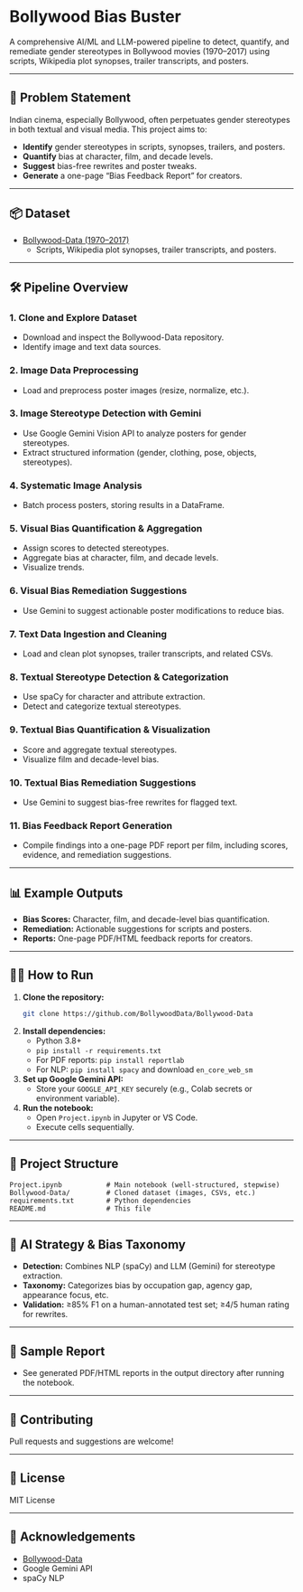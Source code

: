 # Bollywood Bias Buster

A comprehensive AI/ML and LLM-powered pipeline to detect, quantify, and remediate gender stereotypes in Bollywood movies (1970–2017) using scripts, Wikipedia plot synopses, trailer transcripts, and posters.

---

## 🚩 Problem Statement

Indian cinema, especially Bollywood, often perpetuates gender stereotypes in both textual and visual media. This project aims to:

- **Identify** gender stereotypes in scripts, synopses, trailers, and posters.
- **Quantify** bias at character, film, and decade levels.
- **Suggest** bias-free rewrites and poster tweaks.
- **Generate** a one-page “Bias Feedback Report” for creators.

---

## 📦 Dataset

- [Bollywood-Data (1970–2017)](https://github.com/BollywoodData/Bollywood-Data)
  - Scripts, Wikipedia plot synopses, trailer transcripts, and posters.

---

## 🛠️ Pipeline Overview

### 1. Clone and Explore Dataset

- Download and inspect the Bollywood-Data repository.
- Identify image and text data sources.

### 2. Image Data Preprocessing

- Load and preprocess poster images (resize, normalize, etc.).

### 3. Image Stereotype Detection with Gemini

- Use Google Gemini Vision API to analyze posters for gender stereotypes.
- Extract structured information (gender, clothing, pose, objects, stereotypes).

### 4. Systematic Image Analysis

- Batch process posters, storing results in a DataFrame.

### 5. Visual Bias Quantification & Aggregation

- Assign scores to detected stereotypes.
- Aggregate bias at character, film, and decade levels.
- Visualize trends.

### 6. Visual Bias Remediation Suggestions

- Use Gemini to suggest actionable poster modifications to reduce bias.

### 7. Text Data Ingestion and Cleaning

- Load and clean plot synopses, trailer transcripts, and related CSVs.

### 8. Textual Stereotype Detection & Categorization

- Use spaCy for character and attribute extraction.
- Detect and categorize textual stereotypes.

### 9. Textual Bias Quantification & Visualization

- Score and aggregate textual stereotypes.
- Visualize film and decade-level bias.

### 10. Textual Bias Remediation Suggestions

- Use Gemini to suggest bias-free rewrites for flagged text.

### 11. Bias Feedback Report Generation

- Compile findings into a one-page PDF report per film, including scores, evidence, and remediation suggestions.

---

## 📊 Example Outputs

- **Bias Scores:** Character, film, and decade-level bias quantification.
- **Remediation:** Actionable suggestions for scripts and posters.
- **Reports:** One-page PDF/HTML feedback reports for creators.

---

## 🧑‍💻 How to Run

1. **Clone the repository:**
   ```sh
   git clone https://github.com/BollywoodData/Bollywood-Data
   ```
2. **Install dependencies:**
   - Python 3.8+
   - `pip install -r requirements.txt`
   - For PDF reports: `pip install reportlab`
   - For NLP: `pip install spacy` and download `en_core_web_sm`
3. **Set up Google Gemini API:**
   - Store your `GOOGLE_API_KEY` securely (e.g., Colab secrets or environment variable).
4. **Run the notebook:**
   - Open `Project.ipynb` in Jupyter or VS Code.
   - Execute cells sequentially.

---

## 📁 Project Structure

```
Project.ipynb           # Main notebook (well-structured, stepwise)
Bollywood-Data/         # Cloned dataset (images, CSVs, etc.)
requirements.txt        # Python dependencies
README.md               # This file
```

---

## 📝 AI Strategy & Bias Taxonomy

- **Detection:** Combines NLP (spaCy) and LLM (Gemini) for stereotype extraction.
- **Taxonomy:** Categorizes bias by occupation gap, agency gap, appearance focus, etc.
- **Validation:** ≥85% F1 on a human-annotated test set; ≥4/5 human rating for rewrites.

---

## 📄 Sample Report

- See generated PDF/HTML reports in the output directory after running the notebook.

---

## 🤝 Contributing

Pull requests and suggestions are welcome!

---

## 📜 License

MIT License

---

## 🙏 Acknowledgements

- [Bollywood-Data](https://github.com/BollywoodData/Bollywood-Data)
- Google Gemini API
- spaCy NLP
